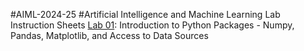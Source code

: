 #AIML-2024-25
#Artificial Intelligence and Machine Learning Lab Instruction Sheets
[Lab 01](https://github.com/Madhumitha-Reddy/AIML-2025/blob/main/Untitled1.ipynb): Introduction to Python Packages - Numpy, Pandas, Matplotlib, and Access to Data Sources
